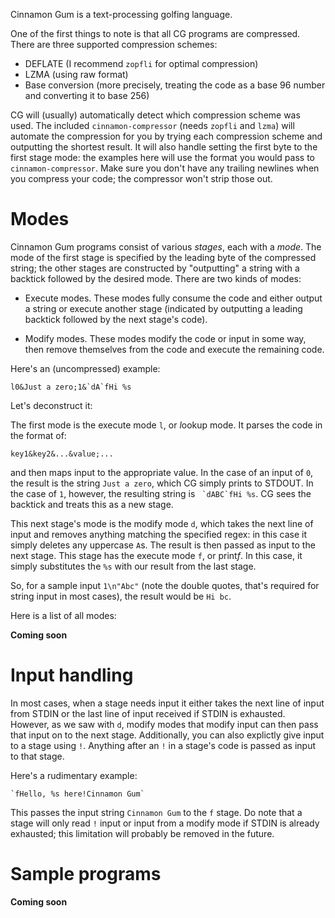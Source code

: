 Cinnamon Gum is a text-processing golfing language. 

One of the first things to note is that all CG programs are compressed. There are three supported compression schemes:

- DEFLATE (I recommend `zopfli` for optimal compression)
- LZMA (using raw format)
- Base conversion (more precisely, treating the code as a base 96 number and converting it to base 256)

CG will (usually) automatically detect which compression scheme was used. The included `cinnamon-compressor` (needs `zopfli` and `lzma`) will automate the compression for you by trying each compression scheme and outputting the shortest result. It will also handle setting the first byte to the first stage mode: the examples here will use the format you would pass to `cinnamon-compressor`. Make sure you don't have any trailing newlines when you compress your code; the compressor won't strip those out.

# Modes

Cinnamon Gum programs consist of various *stages*, each with a *mode*. The mode of the first stage is specified by the leading byte of the compressed string; the other stages are constructed by "outputting" a string with a backtick followed by the desired mode. There are two kinds of modes:

- Execute modes. These modes fully consume the code and either output a string or execute another stage (indicated by outputting a leading backtick followed by the next stage's code).

- Modify modes. These modes modify the code or input in some way, then remove themselves from the code and execute the remaining code.

Here's an (uncompressed) example:

    l0&Just a zero;1&`dA`fHi %s

Let's deconstruct it:

The first mode is the execute mode `l`, or *l*ookup mode. It parses the code in the format of:

    key1&key2&...&value;...

and then maps input to the appropriate value. In the case of an input of `0`, the result is the string `Just a zero`, which CG simply prints to STDOUT. In the case of `1`, however, the resulting string is `` `dABC`fHi %s``. CG sees the backtick and treats this as a new stage.

This next stage's mode is the modify mode `d`, which takes the next line of input and removes anything matching the specified regex: in this case it simply deletes any uppercase `A`s. The result is then passed as input to the next stage. This stage has the execute mode `f`, or print*f*. In this case, it simply substitutes the `%s` with our result from the last stage.

So, for a sample input `1\n"Abc"` (note the double quotes, that's required for string input in most cases), the result would be `Hi bc`.

Here is a list of all modes:

  **Coming soon**

# Input handling

In most cases, when a stage needs input it either takes the next line of input from STDIN or the last line of input received if STDIN is exhausted. However, as we saw with `d`, modify modes that modify input can then pass that input on to the next stage. Additionally, you can also explictly give input to a stage using `!`. Anything after an `!` in a stage's code is passed as input to that stage.

Here's a rudimentary example:

    `fHello, %s here!Cinnamon Gum`

This passes the input string `Cinnamon Gum` to the `f` stage. Do note that a stage will only read `!` input or input from a modify mode if STDIN is already exhausted; this limitation will probably be removed in the future.

# Sample programs

**Coming soon**
